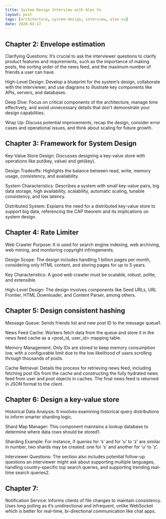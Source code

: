 ```yaml
---
title: System Design Interview with Alex Vu
layout: post
tags: [architecture, system-design, interview, alex-vu]
date: 2020-04-17
---
```


## Chapter 2: Envelope estimation

Clarifying Questions: It’s crucial to ask the interviewer questions to clarify product features and requirements, such as the importance of making posts, the sorting order of the news feed, and the maximum number of friends a user can have.

High-Level Design: Develop a blueprint for the system’s design, collaborate with the interviewer, and use diagrams to illustrate key components like APIs, servers, and databases.

Deep Dive: Focus on critical components of the architecture, manage time effectively, and avoid unnecessary details that don’t demonstrate your design capabilities.

Wrap Up: Discuss potential improvements, recap the design, consider error cases and operational issues, and think about scaling for future growth.

## Chapter 3: Framework for System Design

Key-Value Store Design: Discusses designing a key-value store with operations like put(key, value) and get(key).

Design Tradeoffs: Highlights the balance between read, write, memory usage, consistency, and availability.

System Characteristics: Describes a system with small key-value pairs, big data storage, high availability, scalability, automatic scaling, tunable consistency, and low latency.

Distributed System: Explains the need for a distributed key-value store to support big data, referencing the CAP theorem and its implications on system design.

## Chapter 4: Rate Limiter

Web Crawler Purpose: It is used for search engine indexing, web archiving, web mining, and monitoring copyright infringements.

Design Scope: The design includes handling 1 billion pages per month, considering only HTML content, and storing pages for up to 5 years.

Key Characteristics: A good web crawler must be scalable, robust, polite, and extensible.

High-Level Design: The design involves components like Seed URLs, URL Frontier, HTML Downloader, and Content Parser, among others.

## Chapter 5: Design consistent hashing

Message Queue: Sends friends list and new post ID to the message queue1.

News Feed Cache: Workers fetch data from the queue and store it in the news feed cache as a <post_id, user_id> mapping table.

Memory Management: Only IDs are stored to keep memory consumption low, with a configurable limit due to the low likelihood of users scrolling through thousands of posts.

Cache Retrieval: Details the process for retrieving news feed, including fetching post IDs from the cache and constructing the fully hydrated news feed from user and post objects in caches. The final news feed is returned in JSON format to the client.

## Chapter 6: Design a key-value store

Historical Data Analysis: It involves examining historical query distributions to inform smarter sharding logic.

Shard Map Manager: This component maintains a lookup database to determine where data rows should be stored1.

Sharding Example: For instance, if queries for ‘s’ and for ‘u’ to ‘z’ are similar in number, two shards may be created: one for ‘s’ and another for ‘u’ to ‘z’.

Interviewer Questions: The section also includes potential follow-up questions an interviewer might ask about supporting multiple languages, handling country-specific top search queries, and supporting trending real-time search queries2.

## Chapter 7:

Notification Service: Informs clients of file changes to maintain consistency. Uses long polling as it’s unidirectional and infrequent, unlike WebSocket which is better for real-time, bi-directional communication like chat apps.